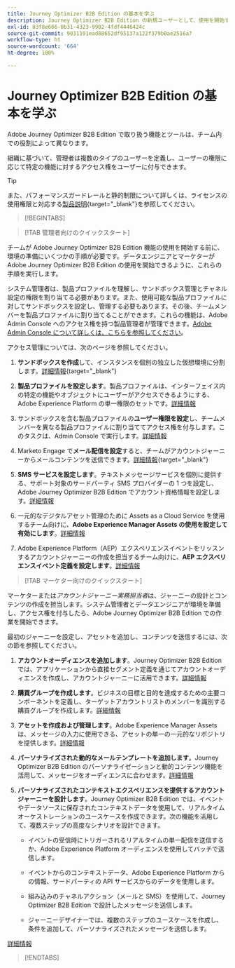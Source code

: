 ```yaml
---
title: Journey Optimizer B2B Edition の基本を学ぶ
description: Journey Optimizer B2B Edition の新規ユーザーとして、使用を開始する上での重要な領域について説明します。
exl-id: 83f8e666-0b31-4323-9902-4fdf4446424c
source-git-commit: 9031191ead88652df95137a122f379b0ae2516a7
workflow-type: ht
source-wordcount: '664'
ht-degree: 100%

---
```


# Journey Optimizer B2B Edition の基本を学ぶ

Adobe Journey Optimizer B2B Edition で取り扱う機能とツールは、チーム内での役割によって異なります。

組織に基づいて、管理者は複数のタイプのユーザーを定義し、ユーザーの権限に応じて特定の機能に対するアクセス権をユーザーに付与できます。

>[!TIP]
>
>また、パフォーマンスガードレールと静的制限について詳しくは、ライセンスの使用権限と対応する[製品説明](https://helpx.adobe.com/jp/legal/product-descriptions/adobe-journey-optimizer-b2b.html){target="_blank"}を参照してください。

>[!BEGINTABS]

>[!TAB 管理者向けのクイックスタート]

チームが Adobe Journey Optimizer B2B Edition 機能の使用を開始する前に、環境の準備にいくつかの手順が必要です。データエンジニアとマーケターが Adobe Journey Optimizer B2B Edition の使用を開始できるように、これらの手順を実行します。

システム管理者は、製品プロファイルを理解し、サンドボックス管理とチャネル設定の権限を割り当てる必要があります。また、使用可能な製品プロファイルに対してサンドボックスを設定し、管理する必要もあります。その後、チームメンバーを製品プロファイルに割り当てることができます。これらの機能は、Adobe Admin Console へのアクセス権を持つ製品管理者が管理できます。[Adobe Admin Console について詳しくは、こちらを参照してください](https://helpx.adobe.com/jp/enterprise/using/admin-console.html)。

アクセス管理については、次のページを参照してください。

1. **サンドボックスを作成**&#x200B;して、インスタンスを個別の独立した仮想環境に分割します。[詳細情報](https://experienceleague.adobe.com/ja/docs/experience-platform/sandbox/home#understanding-sandboxes){target="_blank"}

1. **製品プロファイルを設定します**。製品プロファイルは、インターフェイス内の特定の機能やオブジェクトにユーザーがアクセスできるようにする、Adobe Experience Platform の単一権限のセットです。[詳細情報](../admin/user-management.md#create-the-marketo-engage-product-profile)

1. サンドボックスを含む製品プロファイルの&#x200B;**ユーザー権限を設定**&#x200B;し、チームメンバーを異なる製品プロファイルに割り当ててアクセス権を付与します。このタスクは、Admin Console で実行します。[詳細情報](../admin/user-management.md#create-a-user-group)

1. Marketo Engage で&#x200B;**メール配信を設定**&#x200B;すると、チームがアカウントジャーニーからメールコンテンツを送信できます。[詳細情報](https://experienceleague.adobe.com/ja/docs/marketo/using/getting-started/initial-setup/setup-steps#ensure-email-deliverability){target="_blank"}

1. **SMS サービスを設定します**。テキストメッセージサービスを個別に提供する、サポート対象のサードパーティ SMS プロバイダーの 1 つを設定し、Adobe Journey Optimizer B2B Edition でアカウント資格情報を設定します。[詳細情報](../admin/configure-channels-sms.md)

1. 一元的なデジタルアセット管理のために Assets as a Cloud Service を使用するチーム向けに、**Adobe Experience Manager Assets の使用を設定して有効にします**。[詳細情報](../admin/configure-aem-repositories.md)

1. Adobe Experience Platform（AEP）エクスペリエンスイベントをリッスンするアカウントジャーニーの作成を担当するチーム向けに、**AEP エクスペリエンスイベント定義を設定します**。[詳細情報](../admin/configure-aep-events.md)

>[!TAB マーケター向けのクイックスタート]

マーケターまたは&#x200B;_アカウントジャーニー実務担当者_&#x200B;は、ジャーニーの設計とコンテンツの作成を担当します。システム管理者とデータエンジニアが環境を準備し、アクセス権を付与したら、Adobe Journey Optimizer B2B Edition での作業を開始できます。

最初のジャーニーを設定し、アセットを追加し、コンテンツを送信するには、次の節を参照してください。

1. **アカウントオーディエンスを追加します**。Journey Optimizer B2B Edition では、アプリケーションから直接セグメント定義を通じてアカウントオーディエンスを作成し、アカウントジャーニーに活用できます。[詳細情報](../audiences/account-audience-overview.md)

1. **購買グループを作成します**。ビジネスの目標と目的を達成するための主要コンポーネントを定義し、ターゲットアカウントリストのメンバーを識別する購買グループを作成します。[詳細情報](../buying-groups/buying-groups-overview.md)

1. **アセットを作成および管理します**。Adobe Experience Manager Assets は、メッセージの入力に使用できる、アセットの単一の一元的なリポジトリを提供します。[詳細情報](../content/assets-overview.md)

1. **パーソナライズされた動的なメールテンプレートを追加します**。Journey Optimizer B2B Edition のパーソナライゼーションと動的コンテンツ機能を活用して、メッセージをオーディエンスに合わせます。[詳細情報](../content/email-templates.md)

1. **パーソナライズされたコンテキストエクスペリエンスを提供するアカウントジャーニーを設計します**。Journey Optimizer B2B Edition では、イベントやデータソースに保存されたコンテキストデータを使用して、リアルタイムオーケストレーションのユースケースを作成できます。次の機能を活用して、複数ステップの高度なシナリオを設計できます。

   * イベントの受信時にトリガーされるリアルタイムの単一配信を送信するか、Adobe Experience Platform オーディエンスを使用してバッチで送信します。

   * イベントからのコンテキストデータ、Adobe Experience Platform からの情報、サードパーティの API サービスからのデータを使用します。

   * 組み込みのチャネルアクション（メールと SMS）を使用して、Journey Optimizer B2B Edition で設計したメッセージを送信します。

   * ジャーニーデザイナーでは、複数のステップのユースケースを作成し、条件を追加して、パーソナライズされたメッセージを送信します。

[詳細情報](../journeys/journey-overview.md)

>[!ENDTABS]
